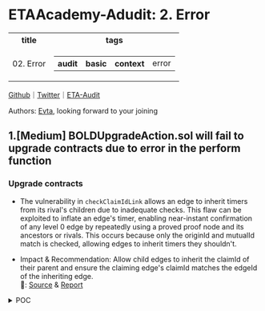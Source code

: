 # ETAAcademy-Adudit: 2. Error

<table>
  <tr>
    <th>title</th>
    <th>tags</th>
  </tr>
  <tr>
    <td>02. Error</td>
    <td>
      <table>
        <tr>
          <th>audit</th>
          <th>basic</th>
          <th>context</th>
          <td>error</td>
        </tr>
      </table>
    </td>
  </tr>
</table>

[Github](https://github.com/ETAAcademy)｜[Twitter](https://twitter.com/ETAAcademy)｜[ETA-Audit](https://github.com/ETAAcademy/ETAAcademy-Audit)

Authors: [Evta](https://twitter.com/pwhattie), looking forward to your joining

## 1.[Medium] BOLDUpgradeAction.sol will fail to upgrade contracts due to error in the perform function

### Upgrade contracts

- The vulnerability in `checkClaimIdLink` allows an edge to inherit timers from its rival's children due to inadequate checks. This flaw can be exploited to inflate an edge's timer, enabling near-instant confirmation of any level 0 edge by repeatedly using a proved proof node and its ancestors or rivals. This occurs because only the originId and mutualId match is checked, allowing edges to inherit timers they shouldn't.

- Impact & Recommendation: Allow child edges to inherit the claimId of their parent and ensure the claiming edge's claimId matches the edgeId of the inheriting edge.
  <br> 🐬: [Source](https://code4rena.com/reports/2024-05-arbitrum-foundation#m-02-boldupgradeactionsol-will-fail-to-upgrade-contracts-due-to-error-in-the-perform-function) & [Report](https://code4rena.com/reports/2024-05-arbitrum-foundation)

<details><summary>POC</summary>

```solidity
// SPDX-License-Identifier: MIT
pragma solidity 0.8.17;
import {Test} from "forge-std/Test.sol";
import "forge-std/console.sol";
struct OldStaker {
    uint256 amountStaked;
    uint64 index;
    uint64 latestStakedNode;
    // currentChallenge is 0 if staker is not in a challenge
    uint64 currentChallenge; // 1. cannot have current challenge
    bool isStaked; // 2. must be staked
}
interface IOldRollup {
    function pause() external;
    function forceRefundStaker(address[] memory stacker) external;
    function getStakerAddress(uint64 stakerNum) external view returns (address);
    function stakerCount() external view returns (uint64);
    function getStaker(address staker) external view returns (OldStaker memory);
}
contract C4 is Test {
    IOldRollup oldRollup;
    address admin;
    function setUp() public {
        uint256 forkId = vm.createFork("https://rpc.ankr.com/eth");
        vm.selectFork(forkId);
        oldRollup = IOldRollup(0x5eF0D09d1E6204141B4d37530808eD19f60FBa35);
        admin = 0x3ffFbAdAF827559da092217e474760E2b2c3CeDd;
    }
    function test_Cleanup() public {
        vm.startPrank(admin);
        oldRollup.pause();
        uint64 stakerCount = oldRollup.stakerCount();
        // since we for-loop these stakers we set an arbitrary limit - we dont
        // expect any instances to have close to this number of stakers
        if (stakerCount > 50) {
            stakerCount = 50;
        }
        for (uint64 i = 0; i < stakerCount; i++) {
            // FAILS with panic: array out-of-bounds access
            address stakerAddr = oldRollup.getStakerAddress(i);
            OldStaker memory staker = oldRollup.getStaker(stakerAddr);
            if (staker.isStaked && staker.currentChallenge == 0) {
                address[] memory stakersToRefund = new address[](1);
                stakersToRefund[0] = stakerAddr;
                oldRollup.forceRefundStaker(stakersToRefund);
            }
        }
    }
}
```

</details>
